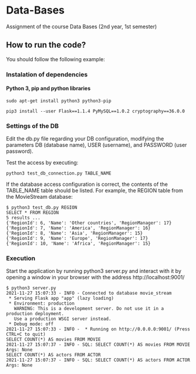 # Data-Bases
Assignment of the course Data Bases (2nd year, 1st semester)

## How to run the code?
You should follow the following example:

### Instalation of dependencies

#### Python 3, pip and python libraries
```
sudo apt-get install python3 python3-pip
```
```
pip3 install --user Flask==1.1.4 PyMySQL==1.0.2 cryptography==36.0.0
```
### Settings of the DB
Edit the db.py file regarding your DB configuration, modifying the parameters DB (database name), USER (username), and PASSWORD (user password).

Test the access by executing:
```
python3 test_db_connection.py TABLE_NAME
```

If the database access configuration is correct, the contents of the TABLE_NAME table should be listed. For example, the REGION table from the MovieStream database:

```
$ python3 test_db.py REGION
SELECT * FROM REGION
5 results ...
{'RegionId': 6, 'Name': 'Other countries', 'RegionManager': 17}
{'RegionId': 7, 'Name': 'America', 'RegionManager': 16}
{'RegionId': 8, 'Name': 'Asia', 'RegionManager': 15}
{'RegionId': 9, 'Name': 'Europe', 'RegionManager': 17}
{'RegionId': 10, 'Name': 'Africa', 'RegionManager': 15}
```

### Execution

Start the application by running python3 server.py and interact with it by opening a window in your browser with the address http://localhost:9001/

```
$ python3 server.py
2021-11-27 15:07:33 - INFO - Connected to database movie_stream
 * Serving Flask app "app" (lazy loading)
 * Environment: production
   WARNING: This is a development server. Do not use it in a production deployment.
   Use a production WSGI server instead.
 * Debug mode: off
2021-11-27 15:07:33 - INFO -  * Running on http://0.0.0.0:9001/ (Press CTRL+C to quit)
SELECT COUNT(*) AS movies FROM MOVIE
2021-11-27 15:07:37 - INFO - SQL: SELECT COUNT(*) AS movies FROM MOVIE Args: None
SELECT COUNT(*) AS actors FROM ACTOR
2021-11-27 15:07:37 - INFO - SQL: SELECT COUNT(*) AS actors FROM ACTOR Args: None
```

